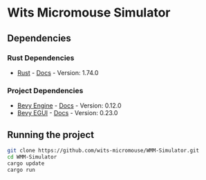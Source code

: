 # Wits Micromouse Simulator

## Dependencies

### Rust Dependencies

* [Rust](https://www.rust-lang.org/) - [Docs](https://doc.rust-lang.org/std/index.html) - Version: 1.74.0

### Project Dependencies

* [Bevy Engine](https://github.com/bevyengine/bevy) - [Docs](https://docs.rs/bevy/0.12.0/bevy/) - Version: 0.12.0
* [Bevy EGUI](https://github.com/mvlabat/bevy_egui) - [Docs](https://docs.rs/bevy_egui/0.23.0/bevy_egui/) - Version: 0.23.0

## Running the project

```bash
git clone https://github.com/wits-micromouse/WMM-Simulator.git
cd WMM-Simulator
cargo update
cargo run
```

